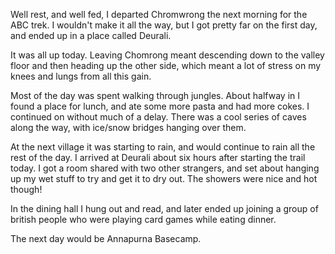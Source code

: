 Well rest, and well fed, I departed Chromwrong the next morning for the ABC trek. I wouldn't make it all the way, but I got pretty far on the first day, and ended up in a place called Deurali.

It was all up today. Leaving Chomrong meant descending down to the valley floor and then heading up the other side, which meant a lot of stress on my knees and lungs from all this gain.

Most of the day was spent walking through jungles. About halfway in I found a place for lunch, and ate some more pasta and had more cokes. I continued on without much of a delay. There was a cool series of caves along the way, with ice/snow bridges hanging over them.

At the next village it was starting to rain, and would continue to rain all the rest of the day. I arrived at Deurali about six hours after starting the trail today. I got a room shared with two other strangers, and set about hanging up my wet stuff to try and get it to dry out. The showers were nice and hot though!

In the dining hall I hung out and read, and later ended up joining a group of british people who were playing card games while eating dinner.

The next day would be Annapurna Basecamp.
